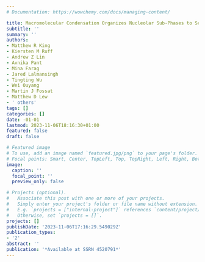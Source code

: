 ```yaml
---
# Documentation: https://wowchemy.com/docs/managing-content/

title: Macromolecular Condensation Organizes Nucleolar Sub-Phases to Set Up a pH Gradient
subtitle: ''
summary: ''
authors:
- Matthew R King
- Kiersten M Ruff
- Andrew Z Lin
- Avnika Pant
- Mina Farag
- Jared Lalmansingh
- Tingting Wu
- Wei Ouyang
- Martin J Fossat
- Matthew D Lew
- ' others'
tags: []
categories: []
date: -01-01
lastmod: 2023-11-06T18:16:30+01:00
featured: false
draft: false

# Featured image
# To use, add an image named `featured.jpg/png` to your page's folder.
# Focal points: Smart, Center, TopLeft, Top, TopRight, Left, Right, BottomLeft, Bottom, BottomRight.
image:
  caption: ''
  focal_point: ''
  preview_only: false

# Projects (optional).
#   Associate this post with one or more of your projects.
#   Simply enter your project's folder or file name without extension.
#   E.g. `projects = ["internal-project"]` references `content/project/deep-learning/index.md`.
#   Otherwise, set `projects = []`.
projects: []
publishDate: '2023-11-06T17:16:29.549029Z'
publication_types:
- '2'
abstract: ''
publication: '*Available at SSRN 4520791*'
---
```

